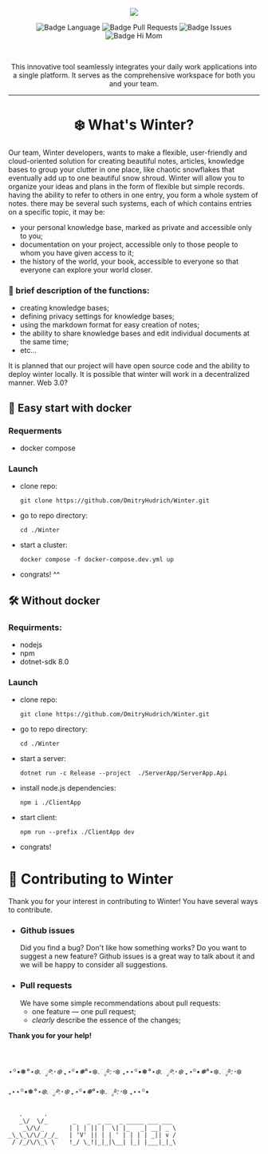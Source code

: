 <div align = center>

![](https://raw.githubusercontent.com/DmitryHudrich/Winter/new-readme-draft/Assets/header.gif)

![Badge Language] 
![Badge Pull Requests] 
![Badge Issues]
![Badge Hi Mom]

<br>

This innovative tool seamlessly integrates your daily work applications into a single platform. It serves as the comprehensive workspace for both you and your team.

---

# ❄️ What's Winter?

</div>
Our team, Winter developers, wants to make a flexible, user-friendly and cloud-oriented solution for creating beautiful notes, articles, knowledge bases to group your clutter in one place, like chaotic snowflakes that eventually add up to one beautiful snow shroud.
Winter will allow you to organize your ideas and plans in the form of flexible but simple records. having the ability to refer to others in one entry, you form a whole system of notes. there may be several such systems, each of which contains entries on a specific topic, it may be:

- your personal knowledge base, marked as private and accessible only to you;
- documentation on your project, accessible only to those people to whom you have given access to it;
- the history of the world, your book, accessible to everyone so that everyone can explore your world closer.

### 🌟 brief description of the functions:
- creating knowledge bases;
- defining privacy settings for knowledge bases; 
- using the markdown format for easy creation of notes;
- the ability to share knowledge bases and edit individual documents at the same time;
- etc...

It is planned that our project will have open source code and the ability to deploy winter locally. It is possible that winter will work in a decentralized manner. Web 3.0?

## 🐳 Easy start with docker
### Requerments  
- docker compose
### Launch
- clone repo:

  ```
  git clone https://github.com/DmitryHudrich/Winter.git
  ```

- go to repo directory:
  
  ```
  cd ./Winter
  ```

- start a cluster:

  ```
  docker compose -f docker-compose.dev.yml up
  ``` 

- congrats! ^^

## 🛠️ Without docker
### Requirments:
- nodejs
- npm
- dotnet-sdk 8.0
### Launch
- clone repo:
  
  ```
  git clone https://github.com/DmitryHudrich/Winter.git
  ```

- go to repo directory:
  
  ```
  cd ./Winter
  ```

- start a server:
  
  ```
  dotnet run -c Release --project  ./ServerApp/ServerApp.Api
  ```

- install node.js dependencies:

  ```
  npm i ./ClientApp 
  ```

- start client:
  
  ```
  npm run --prefix ./ClientApp dev 
  ```

- congrats!

# 🎁 Contributing to Winter
Thank you for your interest in contributing to Winter!
You have several ways to contribute.
- ### Github issues
  Did you find a bug? Don't like how something works? Do you want to suggest a new feature? Github issues is a great way to talk about it and we will be happy to consider all suggestions.
- ### Pull requests
  We have some simple recommendations about pull requests:
  - one feature — one pull request;
  - *clearly* describe the essence of the changes;

**Thank you for your help!**

<br/><br/>
⋆꙳•❅*°⋆❄️.ೃ࿔*:･*❄️ ₊⋆꙳•❅*°⋆❄️.ೃ࿔*:･*❄️ ₊⋆⋆꙳•❅*°⋆❄️.ೃ࿔*:･*❄️ ₊⋆꙳•❅*°⋆❄️.ೃ࿔*:･*❄️ ₊⋆⋆꙳•❅*°⋆❄️.ೃ࿔*:･*❄️ ₊⋆꙳•❅*°⋆❄️.ೃ࿔*:･*❄️ ₊⋆⋆꙳•
```
   .      .          
   _\/  \/_       _   _  _ __  _ _____ ___ ___
    _\/\/_       | | | || |  \| |_   _| __| _ \ 
_\_\_\/\/_/_/_   | 'V' || | | ' | | | | _|| v / 
 / /_/\/\_\ \    !_/ \_!|_|_|\__| |_| |___|_|_\
```


<!----------------------------------{ Badges }--------------------------------->

[Badge Issues]: https://img.shields.io/github/issues/DmitryHudrich/Winter
[Badge Pull Requests]: https://img.shields.io/github/issues-pr/DmitryHudrich/Winter
[Badge Language]: https://img.shields.io/github/languages/top/DmitryHudrich/Winter
[Badge Lines]: https://img.shields.io/tokei/lines/github/hyprwm/DmitryHudrich/Winter
[Badge Hi Mom]: https://img.shields.io/badge/Hi-mom!-ff69b4

